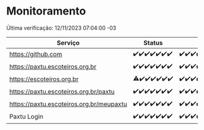 # Monitoramento

Última verificação: 12/11/2023 07:04:00 -03

|Serviço|Status|Últimas 24h|
|---|---|---|
|https://github.com|<span title="2023-11-05: OK=24">✔️</span><span title="2023-11-06: OK=24">✔️</span><span title="2023-11-07: OK=24">✔️</span><span title="2023-11-08: OK=24">✔️</span><span title="2023-11-09: OK=24">✔️</span><span title="2023-11-10: OK=24">✔️</span><span title="2023-11-11: OK=10">✔️</span>|<span title="11/11/2023 07:04:00 -03 : 200">✔️</span><span title="11/11/2023 08:03:00 -03 : 200">✔️</span><span title="11/11/2023 09:09:00 -03 : 200">✔️</span><span title="11/11/2023 10:05:00 -03 : 200">✔️</span><span title="11/11/2023 11:03:00 -03 : 200">✔️</span><span title="11/11/2023 12:03:00 -03 : 200">✔️</span><span title="11/11/2023 13:06:00 -03 : 200">✔️</span><span title="11/11/2023 14:03:00 -03 : 200">✔️</span><span title="11/11/2023 15:06:00 -03 : 200">✔️</span><span title="11/11/2023 16:02:00 -03 : 200">✔️</span><span title="11/11/2023 17:04:00 -03 : 200">✔️</span><span title="11/11/2023 18:03:00 -03 : 200">✔️</span><span title="11/11/2023 19:03:00 -03 : 200">✔️</span><span title="11/11/2023 20:04:00 -03 : 200">✔️</span><span title="11/11/2023 21:32:00 -03 : 200">✔️</span><span title="11/11/2023 22:48:00 -03 : 200">✔️</span><span title="11/11/2023 23:19:00 -03 : 200">✔️</span><span title="12/11/2023 00:06:00 -03 : 200">✔️</span><span title="12/11/2023 01:07:00 -03 : 200">✔️</span><span title="12/11/2023 02:05:00 -03 : 200">✔️</span><span title="12/11/2023 03:07:00 -03 : 200">✔️</span><span title="12/11/2023 04:03:00 -03 : 200">✔️</span><span title="12/11/2023 05:07:00 -03 : 200">✔️</span><span title="12/11/2023 06:03:00 -03 : 200">✔️</span><span title="12/11/2023 07:04:00 -03 : 200">✔️</span>|
|https://paxtu.escoteiros.org.br|<span title="2023-11-05: OK=24">✔️</span><span title="2023-11-06: OK=24">✔️</span><span title="2023-11-07: OK=24">✔️</span><span title="2023-11-08: OK=24">✔️</span><span title="2023-11-09: OK=24">✔️</span><span title="2023-11-10: OK=24">✔️</span><span title="2023-11-11: OK=10">✔️</span>|<span title="11/11/2023 07:04:00 -03 : 200">✔️</span><span title="11/11/2023 08:03:00 -03 : 200">✔️</span><span title="11/11/2023 09:09:00 -03 : 200">✔️</span><span title="11/11/2023 10:05:00 -03 : 200">✔️</span><span title="11/11/2023 11:03:00 -03 : 200">✔️</span><span title="11/11/2023 12:03:00 -03 : 200">✔️</span><span title="11/11/2023 13:06:00 -03 : 200">✔️</span><span title="11/11/2023 14:03:00 -03 : 200">✔️</span><span title="11/11/2023 15:06:00 -03 : 200">✔️</span><span title="11/11/2023 16:02:00 -03 : 200">✔️</span><span title="11/11/2023 17:04:00 -03 : 200">✔️</span><span title="11/11/2023 18:03:00 -03 : 200">✔️</span><span title="11/11/2023 19:03:00 -03 : 200">✔️</span><span title="11/11/2023 20:04:00 -03 : 200">✔️</span><span title="11/11/2023 21:32:00 -03 : 200">✔️</span><span title="11/11/2023 22:48:00 -03 : 200">✔️</span><span title="11/11/2023 23:19:00 -03 : 200">✔️</span><span title="12/11/2023 00:06:00 -03 : 200">✔️</span><span title="12/11/2023 01:07:00 -03 : 200">✔️</span><span title="12/11/2023 02:05:00 -03 : 200">✔️</span><span title="12/11/2023 03:07:00 -03 : 200">✔️</span><span title="12/11/2023 04:03:00 -03 : 200">✔️</span><span title="12/11/2023 05:07:00 -03 : 200">✔️</span><span title="12/11/2023 06:03:00 -03 : 200">✔️</span><span title="12/11/2023 07:04:00 -03 : 200">✔️</span>|
|https://escoteiros.org.br|<span title="2023-11-05: OK=23, Falhas=1">⚠️</span><span title="2023-11-06: OK=24">✔️</span><span title="2023-11-07: OK=24">✔️</span><span title="2023-11-08: OK=24">✔️</span><span title="2023-11-09: OK=24">✔️</span><span title="2023-11-10: OK=24">✔️</span><span title="2023-11-11: OK=10">✔️</span>|<span title="11/11/2023 07:04:00 -03 : 200">✔️</span><span title="11/11/2023 08:03:00 -03 : 200">✔️</span><span title="11/11/2023 09:09:00 -03 : 200">✔️</span><span title="11/11/2023 10:05:00 -03 : 200">✔️</span><span title="11/11/2023 11:03:00 -03 : 200">✔️</span><span title="11/11/2023 12:03:00 -03 : 200">✔️</span><span title="11/11/2023 13:06:00 -03 : 200">✔️</span><span title="11/11/2023 14:03:00 -03 : 200">✔️</span><span title="11/11/2023 15:06:00 -03 : 200">✔️</span><span title="11/11/2023 16:02:00 -03 : 200">✔️</span><span title="11/11/2023 17:04:00 -03 : 200">✔️</span><span title="11/11/2023 18:03:00 -03 : 200">✔️</span><span title="11/11/2023 19:03:00 -03 : 200">✔️</span><span title="11/11/2023 20:04:00 -03 : 200">✔️</span><span title="11/11/2023 21:32:00 -03 : 200">✔️</span><span title="11/11/2023 22:48:00 -03 : 200">✔️</span><span title="11/11/2023 23:19:00 -03 : 200">✔️</span><span title="12/11/2023 00:06:00 -03 : 200">✔️</span><span title="12/11/2023 01:07:00 -03 : 200">✔️</span><span title="12/11/2023 02:05:00 -03 : 200">✔️</span><span title="12/11/2023 03:07:00 -03 : 200">✔️</span><span title="12/11/2023 04:03:00 -03 : 200">✔️</span><span title="12/11/2023 05:07:00 -03 : 200">✔️</span><span title="12/11/2023 06:03:00 -03 : 200">✔️</span><span title="12/11/2023 07:04:00 -03 : 200">✔️</span>|
|https://paxtu.escoteiros.org.br/paxtu|<span title="2023-11-05: OK=24">✔️</span><span title="2023-11-06: OK=24">✔️</span><span title="2023-11-07: OK=24">✔️</span><span title="2023-11-08: OK=24">✔️</span><span title="2023-11-09: OK=24">✔️</span><span title="2023-11-10: OK=24">✔️</span><span title="2023-11-11: OK=10">✔️</span>|<span title="11/11/2023 07:04:00 -03 : 200">✔️</span><span title="11/11/2023 08:03:00 -03 : 200">✔️</span><span title="11/11/2023 09:09:00 -03 : 200">✔️</span><span title="11/11/2023 10:05:00 -03 : 200">✔️</span><span title="11/11/2023 11:03:00 -03 : 200">✔️</span><span title="11/11/2023 12:03:00 -03 : 200">✔️</span><span title="11/11/2023 13:06:00 -03 : 200">✔️</span><span title="11/11/2023 14:03:00 -03 : 200">✔️</span><span title="11/11/2023 15:06:00 -03 : 200">✔️</span><span title="11/11/2023 16:02:00 -03 : 200">✔️</span><span title="11/11/2023 17:04:00 -03 : 200">✔️</span><span title="11/11/2023 18:03:00 -03 : 200">✔️</span><span title="11/11/2023 19:03:00 -03 : 200">✔️</span><span title="11/11/2023 20:04:00 -03 : 200">✔️</span><span title="11/11/2023 21:32:00 -03 : 200">✔️</span><span title="11/11/2023 22:48:00 -03 : 200">✔️</span><span title="11/11/2023 23:19:00 -03 : 200">✔️</span><span title="12/11/2023 00:06:00 -03 : 200">✔️</span><span title="12/11/2023 01:07:00 -03 : 200">✔️</span><span title="12/11/2023 02:05:00 -03 : 200">✔️</span><span title="12/11/2023 03:07:00 -03 : 200">✔️</span><span title="12/11/2023 04:03:00 -03 : 200">✔️</span><span title="12/11/2023 05:07:00 -03 : 200">✔️</span><span title="12/11/2023 06:03:00 -03 : 200">✔️</span><span title="12/11/2023 07:04:00 -03 : 200">✔️</span>|
|https://paxtu.escoteiros.org.br/meupaxtu|<span title="2023-11-05: OK=24">✔️</span><span title="2023-11-06: OK=24">✔️</span><span title="2023-11-07: OK=24">✔️</span><span title="2023-11-08: OK=24">✔️</span><span title="2023-11-09: OK=24">✔️</span><span title="2023-11-10: OK=24">✔️</span><span title="2023-11-11: OK=10">✔️</span>|<span title="11/11/2023 07:04:00 -03 : 200">✔️</span><span title="11/11/2023 08:03:00 -03 : 200">✔️</span><span title="11/11/2023 09:09:00 -03 : 200">✔️</span><span title="11/11/2023 10:05:00 -03 : 200">✔️</span><span title="11/11/2023 11:03:00 -03 : 200">✔️</span><span title="11/11/2023 12:03:00 -03 : 200">✔️</span><span title="11/11/2023 13:06:00 -03 : 200">✔️</span><span title="11/11/2023 14:03:00 -03 : 200">✔️</span><span title="11/11/2023 15:06:00 -03 : 200">✔️</span><span title="11/11/2023 16:02:00 -03 : 200">✔️</span><span title="11/11/2023 17:04:00 -03 : 200">✔️</span><span title="11/11/2023 18:03:00 -03 : 200">✔️</span><span title="11/11/2023 19:03:00 -03 : 200">✔️</span><span title="11/11/2023 20:04:00 -03 : 200">✔️</span><span title="11/11/2023 21:32:00 -03 : 200">✔️</span><span title="11/11/2023 22:48:00 -03 : 200">✔️</span><span title="11/11/2023 23:19:00 -03 : 200">✔️</span><span title="12/11/2023 00:06:00 -03 : 200">✔️</span><span title="12/11/2023 01:07:00 -03 : 200">✔️</span><span title="12/11/2023 02:05:00 -03 : 200">✔️</span><span title="12/11/2023 03:07:00 -03 : 200">✔️</span><span title="12/11/2023 04:03:00 -03 : 200">✔️</span><span title="12/11/2023 05:07:00 -03 : 200">✔️</span><span title="12/11/2023 06:03:00 -03 : 200">✔️</span><span title="12/11/2023 07:04:00 -03 : 200">✔️</span>|
|Paxtu Login|<span title="2023-11-05: OK=24">✔️</span><span title="2023-11-06: OK=24">✔️</span><span title="2023-11-07: OK=24">✔️</span><span title="2023-11-08: OK=24">✔️</span><span title="2023-11-09: OK=24">✔️</span><span title="2023-11-10: OK=24">✔️</span><span title="2023-11-11: OK=10">✔️</span>|<span title="11/11/2023 07:04:00 -03 : 200">✔️</span><span title="11/11/2023 08:03:00 -03 : 200">✔️</span><span title="11/11/2023 09:09:00 -03 : 200">✔️</span><span title="11/11/2023 10:05:00 -03 : 200">✔️</span><span title="11/11/2023 11:03:00 -03 : 200">✔️</span><span title="11/11/2023 12:03:00 -03 : 200">✔️</span><span title="11/11/2023 13:06:00 -03 : 200">✔️</span><span title="11/11/2023 14:03:00 -03 : 200">✔️</span><span title="11/11/2023 15:06:00 -03 : 200">✔️</span><span title="11/11/2023 16:02:00 -03 : 200">✔️</span><span title="11/11/2023 17:04:00 -03 : 200">✔️</span><span title="11/11/2023 18:03:00 -03 : 200">✔️</span><span title="11/11/2023 19:03:00 -03 : 200">✔️</span><span title="11/11/2023 20:04:00 -03 : 200">✔️</span><span title="11/11/2023 21:32:00 -03 : 200">✔️</span><span title="11/11/2023 22:48:00 -03 : 200">✔️</span><span title="11/11/2023 23:19:00 -03 : 200">✔️</span><span title="12/11/2023 00:06:00 -03 : 200">✔️</span><span title="12/11/2023 01:07:00 -03 : 200">✔️</span><span title="12/11/2023 02:05:00 -03 : 200">✔️</span><span title="12/11/2023 03:07:00 -03 : 200">✔️</span><span title="12/11/2023 04:03:00 -03 : 200">✔️</span><span title="12/11/2023 05:07:00 -03 : 200">✔️</span><span title="12/11/2023 06:03:00 -03 : 200">✔️</span><span title="12/11/2023 07:04:00 -03 : 200">✔️</span>|
